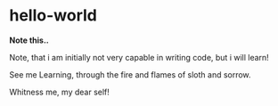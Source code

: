# hello-world

<b>Note this..</b>

Note, that i am initially not very capable in writing code, but i will learn!

See me Learning, through the fire and flames of sloth and sorrow.

Whitness me, my dear self!
